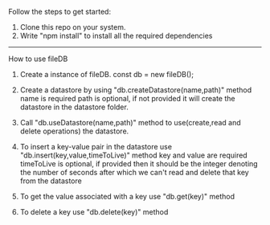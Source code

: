 Follow the steps to get started:
1) Clone this repo on your system.
2) Write "npm install" to install all the required dependencies

-------------------------------------------------------------------------------------------------------------------------------------
How to use fileDB

1) Create a instance of fileDB. 
    const db = new fileDB();
    
2) Create a datastore by using "db.createDatastore(name,path)" method
  name is required
  path is optional, if not provided it will create the datastore in the datastore folder.
  
3) Call "db.useDatastore(name,path)" method to use(create,read and delete operations) the datastore.

4) To insert a key-value pair in the datastore use "db.insert(key,value,timeToLive)" method
    key and value are required
     timeToLive is optional, if provided then it should be the integer denoting the number of seconds after which we can't read and delete that key from the datastore
     
5) To get the value associated with a key use "db.get(key)" method

6) To delete a key use "db.delete(key)" method

